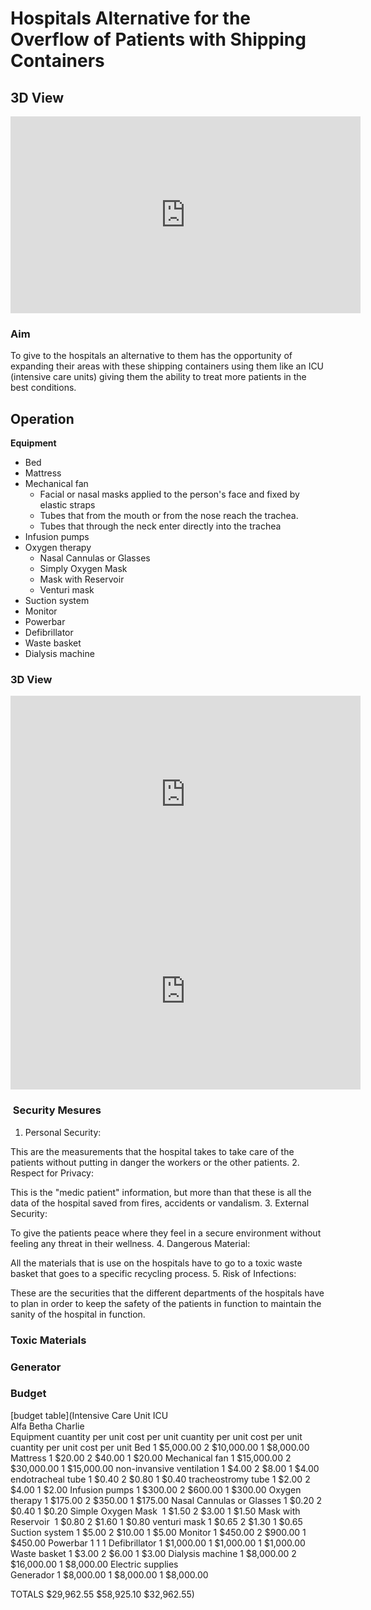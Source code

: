 # Hospitals Alternative for the Overflow of Patients with Shipping Containers

## 3D View

<iframe width="560" height="315" src="https://www.youtube.com/embed/f8dLtenMnN0?autoplay=1&controls=0&loop=1&modestbranding=1" frameborder="0" allow="accelerometer; autoplay; clipboard-write; encrypted-media; gyroscope; picture-in-picture" allowfullscreen></iframe>


### Aim  

To give to the hospitals an alternative to them has the opportunity of expanding their areas with these shipping containers using them like an ICU (intensive care units) giving them the ability to treat more patients in the best conditions.

## Operation

 **Equipment**
- Bed 
- Mattress 
- Mechanical fan 
  - Facial or nasal masks applied to the person's face and fixed by elastic straps
  - Tubes that from the mouth or from the nose reach the trachea. 
  - Tubes that through the neck enter directly into the trachea
- Infusion pumps 
- Oxygen therapy 
  - Nasal Cannulas or Glasses
  - Simply Oxygen Mask 
  - Mask with Reservoir 
  - Venturi mask 
- Suction system 
- Monitor 
- Powerbar 
- Defibrillator 
- Waste basket 
- Dialysis machine

### 3D View

<iframe width="560" height="315" src="https://www.youtube.com/embed/NZ_nO0IjsAg?autoplay=1&controls=0&loop=1&modestbranding=1" frameborder="0" allow="accelerometer; autoplay; clipboard-write; encrypted-media; gyroscope; picture-in-picture" allowfullscreen></iframe>

<iframe width="560" height="315" src="https://www.youtube.com/embed/8CP9VslhCo8?autoplay=1&controls=0&loop=1&modestbranding=1" frameborder="0" allow="accelerometer; autoplay; clipboard-write; encrypted-media; gyroscope; picture-in-picture" allowfullscreen></iframe>


###  Security Mesures

1. Personal Security:

This are the measurements that the hospital takes to take care of the patients without putting in danger the workers or the other patients.
2. Respect for Privacy:

This is the "medic patient" information, but more than that these is all the data of the hospital saved from fires, accidents or vandalism.
3. External Security:

To give the patients peace where they feel in a secure environment without feeling any threat in their wellness.
4. Dangerous Material:

All the materials that is use on the hospitals have to go to a toxic waste basket that goes to a specific recycling process.
5. Risk of Infections:

These are the securities that the different departments of the hospitals have to plan in order to keep the safety of the patients in function to maintain the sanity of the hospital in function.

### Toxic Materials


### Generator


### Budget
[budget table](Intensive Care Unit ICU 						
	Alfa 		Betha 		Charlie 	
Equipment 	cuantity per unit 	cost per unit 	cuantity per unit 	cost per unit 	cuantity per unit 	cost per unit
Bed	1	$5,000.00	2	$10,000.00	1	$8,000.00
Mattress	1	$20.00	2	$40.00	1	$20.00
Mechanical fan	1	$15,000.00	2	$30,000.00	1	$15,000.00
non-invansive ventilation 	1	$4.00	2	$8.00	1	$4.00
endotracheal tube 	1	$0.40	2	$0.80	1	$0.40
tracheostromy tube 	1	$2.00	2	$4.00	1	$2.00
Infusion pumps	1	$300.00	2	$600.00	1	$300.00
Oxygen therapy	1	$175.00	2	$350.00	1	$175.00
Nasal Cannulas or Glasses 	1	$0.20	2	$0.40	1	$0.20
Simple Oxygen Mask 	1	$1.50	2	$3.00	1	$1.50
Mask with Reservoir 	1	$0.80	2	$1.60	1	$0.80
venturi mask 	1	$0.65	2	$1.30	1	$0.65
Suction system	1	$5.00	2	$10.00	1	$5.00
Monitor	1	$450.00	2	$900.00	1	$450.00
Powerbar	1		1		1
Defibrillator	1	$1,000.00	1	$1,000.00	1	$1,000.00
Waste basket	1	$3.00	2	$6.00	1	$3.00
Dialysis machine	1	$8,000.00	2	$16,000.00	1	$8,000.00
Electric supplies						
Generador 	1	$8,000.00	1	$8,000.00	1	$8,000.00

TOTALS 		$29,962.55		$58,925.10		$32,962.55)
